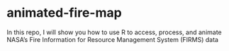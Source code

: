 # animated-fire-map
In this repo, I will show you how to use R to access, process, and animate NASA’s Fire Information for Resource Management System (FIRMS) data
